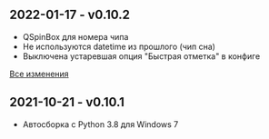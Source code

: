 ## 2022-01-17 - v0.10.2

- QSpinBox для номера чипа
- Не используются datetime из прошлого (чип сна)
- Выключена устаревшая опция "Быстрая отметка" в конфиге

[Все изменения](https://github.com/sportiduino/sportiduinopq/compare/v0.10.1...v0.10.2)

## 2021-10-21 - v0.10.1

- Автосборка с Python 3.8 для Windows 7


